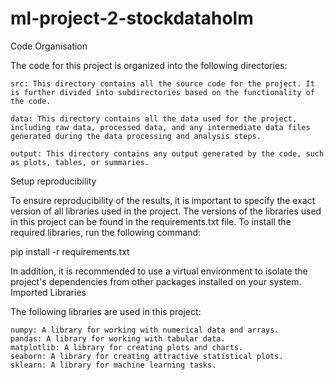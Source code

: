 # ml-project-2-stockdataholm
Code Organisation

The code for this project is organized into the following directories:

    src: This directory contains all the source code for the project. It is further divided into subdirectories based on the functionality of the code.

    data: This directory contains all the data used for the project, including raw data, processed data, and any intermediate data files generated during the data processing and analysis steps.

    output: This directory contains any output generated by the code, such as plots, tables, or summaries.

Setup reproducibility

To ensure reproducibility of the results, it is important to specify the exact version of all libraries used in the project. The versions of the libraries used in this project can be found in the requirements.txt file. To install the required libraries, run the following command:

pip install -r requirements.txt

In addition, it is recommended to use a virtual environment to isolate the project's dependencies from other packages installed on your system.
Imported Libraries

The following libraries are used in this project:

    numpy: A library for working with numerical data and arrays.
    pandas: A library for working with tabular data.
    matplotlib: A library for creating plots and charts.
    seaborn: A library for creating attractive statistical plots.
    sklearn: A library for machine learning tasks.